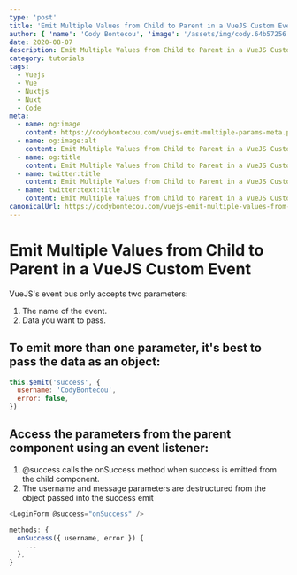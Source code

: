 ```yaml
---
type: 'post'
title: 'Emit Multiple Values from Child to Parent in a VueJS Custom Event'
author: { 'name': 'Cody Bontecou', 'image': '/assets/img/cody.64b57256.jpg' }
date: 2020-08-07
description: Emit Multiple Values from Child to Parent in a VueJS Custom Event
category: tutorials
tags:
  - Vuejs
  - Vue
  - Nuxtjs
  - Nuxt
  - Code
meta:
  - name: og:image
    content: https://codybontecou.com/vuejs-emit-multiple-params-meta.png
  - name: og:image:alt
    content: Emit Multiple Values from Child to Parent in a VueJS Custom Event with code snippet showcasing example provided in blog post.
  - name: og:title
    content: Emit Multiple Values from Child to Parent in a VueJS Custom Event
  - name: twitter:title
    content: Emit Multiple Values from Child to Parent in a VueJS Custom Event
  - name: twitter:text:title
    content: Emit Multiple Values from Child to Parent in a VueJS Custom Event
canonicalUrl: https://codybontecou.com/vuejs-emit-multiple-values-from-child-to-parent.html
---
```


# Emit Multiple Values from Child to Parent in a VueJS Custom Event

<HeaderMeta :author=$frontmatter.author :date=$frontmatter.date />

VueJS's event bus only accepts two parameters:

1. The name of the event.
2. Data you want to pass.

## To emit more than one parameter, it's best to pass the data as an object:

```js
this.$emit('success', {
  username: 'CodyBontecou',
  error: false,
})
```

## Access the parameters from the parent component using an event listener:

1. @success calls the onSuccess method when success is emitted from the child component.
2. The username and message parameters are destructured from the object passed into the success emit

```js
<LoginForm @success="onSuccess" />

methods: {
  onSuccess({ username, error }) {
    ...
  },
}
```

<SimpleNewsletter />
<Post />
